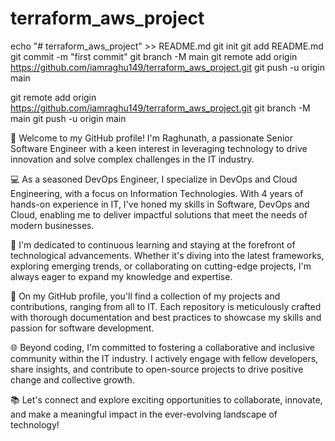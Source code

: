 # terraform_aws_project

echo "# terraform_aws_project" >> README.md
git init
git add README.md
git commit -m "first commit"
git branch -M main
git remote add origin https://github.com/iamraghu149/terraform_aws_project.git
git push -u origin main


git remote add origin https://github.com/iamraghu149/terraform_aws_project.git
git branch -M main
git push -u origin main





👋 Welcome to my GitHub profile! I'm Raghunath, a passionate Senior Software Engineer with a keen interest in leveraging technology to drive innovation and solve complex challenges in the IT industry.

💻 As a seasoned DevOps Engineer, I specialize in DevOps and Cloud Engineering, with a focus on Information Technologies. With 4 years of hands-on experience in IT, I've honed my skills in Software, DevOps and Cloud, enabling me to deliver impactful solutions that meet the needs of modern businesses.

🚀 I'm dedicated to continuous learning and staying at the forefront of technological advancements. Whether it's diving into the latest frameworks, exploring emerging trends, or collaborating on cutting-edge projects, I'm always eager to expand my knowledge and expertise.

🔧 On my GitHub profile, you'll find a collection of my projects and contributions, ranging from all to IT. Each repository is meticulously crafted with thorough documentation and best practices to showcase my skills and passion for software development.

🌐 Beyond coding, I'm committed to fostering a collaborative and inclusive community within the IT industry. I actively engage with fellow developers, share insights, and contribute to open-source projects to drive positive change and collective growth.

📚 Let's connect and explore exciting opportunities to collaborate, innovate, and make a meaningful impact in the ever-evolving landscape of technology!
